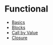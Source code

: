 
# Functional

- [Basics](basics.md)
- [Blocks](blocks.md)
- [Call by Value](call_by_value.md)
- [Closure](closure.md)
